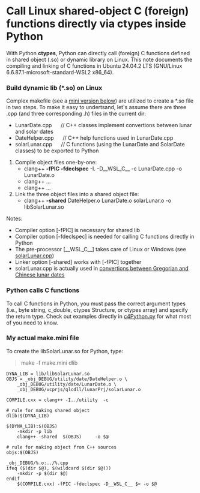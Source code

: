 # Call Linux shared-object C (foreign) functions directly via ctypes inside Python

With Python **ctypes**, Python can directly call (foreign) C functions defined in shared object (.so) or dynamic library on Linux. This note documents the compiling and linking of C functions in Ubuntu 24.04.2 LTS (GNU/Linux 6.6.87.1-microsoft-standard-WSL2 x86_64).

### Build dynamic lib (*.so) on Linux
Complex makefile (see a [mini version below](#my-actual-makemini-file)) are utilized to create a *.so file in two steps. To make it easy to undertsand, let's assume there are three .cpp (and three corresponding .h) files in the current dir:
- LunarDate.cpp   &nbsp;&nbsp;&nbsp;&nbsp;  // C++ classes implement convertions between lunar and solar dates
- DateHelper.cpp  &nbsp;&nbsp;&nbsp;&nbsp;  // C++ help functions used in LunarDate.cpp 
- solarLunar.cpp  &nbsp;&nbsp;&nbsp;&nbsp;  // C functions (using the LunarDate and SolarDate classes) to be exported to Python

1.	Compile object files one-by-one:
    - clang++ **-fPIC -fdeclspec** -I. -D__WSL_C__ -c LunarDate.cpp -o LunarDate.o
    - clang++ ...
    - clang++ ...
2.	Link the three object files into a shared object file:
    - clang++  **-shared**    DateHelper.o LunarDate.o  solarLunar.o   -o libSolarLunar.so

Notes:
- Compiler option [-fPIC] is necessary for shared lib
- Compiler option [-fdeclspec] is needed for calling C functions directly in Python
- The pre-processor [\_\_WSL\_C\_\_] takes care of Linux or Windows (see [solarLunar.cpp](solarLunar.cpp))
- Linker option [-shared] works with [-fPIC] together
- solarLunar.cpp is actually used in [convertions between Gregorian and Chinese lunar dates](../../../solar-lunar-date-tool)

### Python calls C functions
To call C functions in Python, you must pass the correct argument types (i.e., byte string, c_double, ctypes Structure, or ctypes array) and specify the return type. Check out examples directly in [c4Python.py](../../../Python-calls-C-dll/tree/main/c4PyTest) for what most of you need to know.

### My actual make.mini file
To create the libSolarLunar.so for Python, type:
> make -f make.mini dlib
```
DYNA_LIB = lib/libSolarLunar.so
OBJS = _obj_DEBUG/utility/date/DateHelper.o \
    _obj_DEBUG/utility/date/LunarDate.o \
    _obj_DEBUG/vcprjs/qlcdll/lunarPrj/solarLunar.o

COMPILE.cxx = clang++ -I../utility  -c

# rule for making shared object
dlib:$(DYNA_LIB)

$(DYNA_LIB):$(OBJS)		
	-mkdir -p lib
	clang++ -shared  $(OBJS)     -o $@

# rule for making object from C++ sources
objs:$(OBJS)
	
_obj_DEBUG/%.o:../%.cpp
ifeq ($(dir $@), $(wildcard $(dir $@)))
	-mkdir -p $(dir $@)
endif
	$(COMPILE.cxx) -fPIC -fdeclspec -D__WSL_C__ $< -o $@
```
